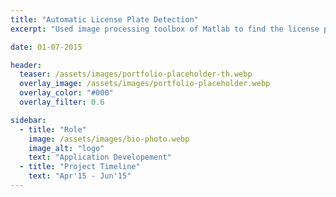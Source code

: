 ```yaml
---
title: "Automatic License Plate Detection"
excerpt: "Used image processing toolbox of Matlab to find the license plate from a given car image and used OCR to extract numbers from license plate and display it."

date: 01-07-2015

header:
  teaser: /assets/images/portfolio-placeholder-th.webp
  overlay_image: /assets/images/portfolio-placeholder.webp
  overlay_color: "#000"
  overlay_filter: 0.6

sidebar:
  - title: "Role"
    image: /assets/images/bio-photo.webp
    image_alt: "logo"
    text: "Application Developement"
  - title: "Project Timeline"
    text: "Apr'15 - Jun'15"
---
```

